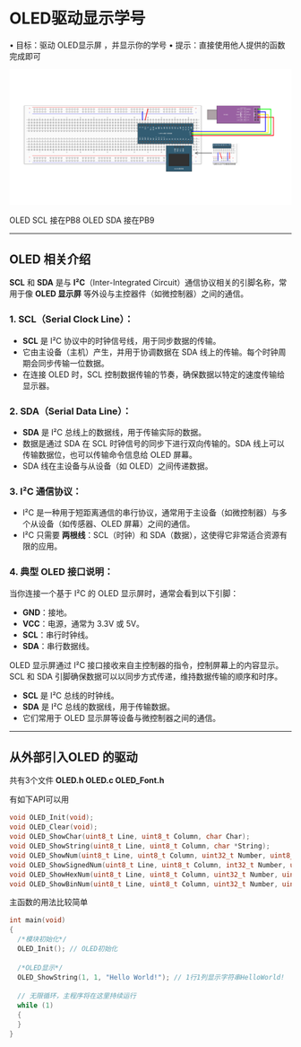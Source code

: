 # OLED驱动显⽰学号

• ⽬标：驱动 OLED显⽰屏 ，并显⽰你的学号
• 提⽰：直接使⽤他⼈提供的函数完成即可


![电路](files/OLED显示屏.jpg)

OLED SCL 接在PB8
OLED SDA 接在PB9

---


## OLED 相关介绍

**SCL** 和 **SDA** 是与 **I²C**（Inter-Integrated Circuit）通信协议相关的引脚名称，常用于像 **OLED 显示屏** 等外设与主控器件（如微控制器）之间的通信。

### 1. **SCL（Serial Clock Line）**：
- **SCL** 是 I²C 协议中的时钟信号线，用于同步数据的传输。
- 它由主设备（主机）产生，并用于协调数据在 SDA 线上的传输。每个时钟周期会同步传输一位数据。
- 在连接 OLED 时，SCL 控制数据传输的节奏，确保数据以特定的速度传输给显示器。

### 2. **SDA（Serial Data Line）**：
- **SDA** 是 I²C 总线上的数据线，用于传输实际的数据。
- 数据是通过 SDA 在 SCL 时钟信号的同步下进行双向传输的。SDA 线上可以传输数据位，也可以传输命令信息给 OLED 屏幕。
- SDA 线在主设备与从设备（如 OLED）之间传递数据。

### 3. **I²C 通信协议**：
- I²C 是一种用于短距离通信的串行协议，通常用于主设备（如微控制器）与多个从设备（如传感器、OLED 屏幕）之间的通信。
- I²C 只需要 **两根线**：SCL（时钟）和 SDA（数据），这使得它非常适合资源有限的应用。

### 4. **典型 OLED 接口说明**：
当你连接一个基于 I²C 的 OLED 显示屏时，通常会看到以下引脚：
- **GND**：接地。
- **VCC**：电源，通常为 3.3V 或 5V。
- **SCL**：串行时钟线。
- **SDA**：串行数据线。

OLED 显示屏通过 I²C 接口接收来自主控制器的指令，控制屏幕上的内容显示。SCL 和 SDA 引脚确保数据可以以同步方式传递，维持数据传输的顺序和时序。


- **SCL** 是 I²C 总线的时钟线。
- **SDA** 是 I²C 总线的数据线，用于传输数据。
- 它们常用于 OLED 显示屏等设备与微控制器之间的通信。

---

## 从外部引入OLED 的驱动

共有3个文件
**OLED.h OLED.c OLED_Font.h**  

有如下API可以用
```c
void OLED_Init(void);
void OLED_Clear(void);
void OLED_ShowChar(uint8_t Line, uint8_t Column, char Char);
void OLED_ShowString(uint8_t Line, uint8_t Column, char *String);
void OLED_ShowNum(uint8_t Line, uint8_t Column, uint32_t Number, uint8_t Length);
void OLED_ShowSignedNum(uint8_t Line, uint8_t Column, int32_t Number, uint8_t Length);
void OLED_ShowHexNum(uint8_t Line, uint8_t Column, uint32_t Number, uint8_t Length);
void OLED_ShowBinNum(uint8_t Line, uint8_t Column, uint32_t Number, uint8_t Length);
```

主函数的用法比较简单
```c
int main(void)
{
  /*模块初始化*/
  OLED_Init(); // OLED初始化

  /*OLED显示*/
  OLED_ShowString(1, 1, "Hello World!"); // 1行1列显示字符串HelloWorld!

  // 无限循环，主程序将在这里持续运行
  while (1)
  {
  }
}
```